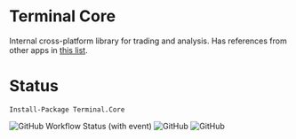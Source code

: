 # Terminal Core

Internal cross-platform library for trading and analysis.
Has references from other apps in [this list](https://github.com/Indemos).

# Status 

```
Install-Package Terminal.Core
```

![GitHub Workflow Status (with event)](https://img.shields.io/github/actions/workflow/status/Indemos/Terminal-Core/dotnet.yml?event=push)
![GitHub](https://img.shields.io/github/license/Indemos/Terminal-Core)
![GitHub](https://img.shields.io/badge/system-Windows%20%7C%20Linux%20%7C%20Mac-blue)
